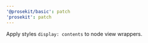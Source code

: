 ```yaml
---
'@prosekit/basic': patch
'prosekit': patch
---
```


Apply styles `display: contents` to node view wrappers.
